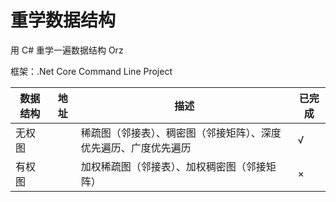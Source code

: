 # 重学数据结构

用 C# 重学一遍数据结构 Orz  

框架：.Net Core Command Line Project

| 数据结构  | 地址  | 描述  | 已完成  |   
|---|---|---|---|
| 无权图  |   | 稀疏图（邻接表）、稠密图（邻接矩阵）、深度优先遍历、广度优先遍历  | √  |
| 有权图 |  | 加权稀疏图（邻接表）、加权稠密图（邻接矩阵） |  × |
